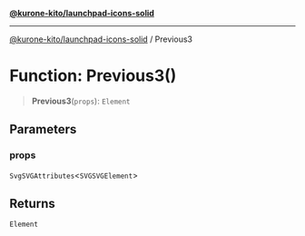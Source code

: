 [**@kurone-kito/launchpad-icons-solid**](../README.md)

***

[@kurone-kito/launchpad-icons-solid](../globals.md) / Previous3

# Function: Previous3()

> **Previous3**(`props`): `Element`

## Parameters

### props

`SvgSVGAttributes`\<`SVGSVGElement`\>

## Returns

`Element`
